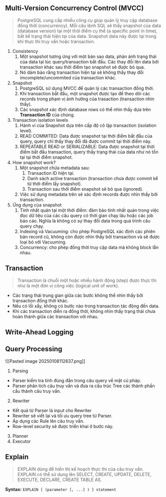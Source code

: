 
## Multi-Version Concurrency Control (MVCC)

> PostgreSQL cung cấp nhiều công cụ giúp quán lý truy cập database đồng thời (concurrency).
> Mỗi câu lệnh SQL sẽ thấy snapshot của data (database version) tại một thời điểm cụ thể (a specific point in time), bất kể trạng thái hiện tại của data.
> Snapshot data này được tại trong khi thực thi truy vấn hoặc transaction.

1. Consistency
	1. Một snapshot tương ứng với một bản sao data, phản ánh trạng thái của data tại lúc query/transaction bắt đầu. Các thay đổi lên data bởi transaction khác sau thời điểm tạo snapshot sẽ được bỏ qua.
	2. Nó dảm bảo rằng transaction hiện tại sẽ không thấy thay đổi imcomplete/uncommited của transaction khác.
2. Snapshot
	1. PostgreSQL sử dụng MVCC để quản lý các transaction đồng thời.
	2. Khi transaction bắt đầu, một snapshot được tạo để theo dõi các records trong phạm vị ảnh hưởng của trasaction (transaction nhìn thấy).
	3. Các snapshot xác định database rows có thể nhìn thấy dựa trên **Transaction ID** của chúng.
3. Transaction isolation levels
	1. Hành vi của Snapshot dựa trên cấp độ cô lập transaction (isolation level).
	2. READ COMMITED: Data được snapshot tại thời điểm bắt đầu của query, query chỉ thấy thay đổi đã được commit tại thời điểm này.
	3. REPEATABLE READ or SERIALIZABLE: Data được snapshot tại thời điểm bắt đầu transaction, query thấy trạng thái của data như nó tồn tại tại thời điểm snapshot.
4. How snapshot work?
	1. Một snapshot chứa metadata sau:
		1. Transaction ID hiện tại.
		2. Danh sách active transaction (transaction chưa được commit kể từ thời điểm lấy snapshot).
		3. Transaction sau thời điểm snapshot sẽ bỏ qua (ignored).
	2. Việc sử dụng metadata trên sẽ xác định records được nhìn thấy bởi transaction.
5. Ứng dụng của snapshot
	1. Tính nhất quán tại một thời điểm: đảm bảo tính nhất quán trong việc đọc dữ liệu của các câu query có thời gian chạy lâu hoặc các job báo cáo. Nghĩa là không có sự thay đổi data trong quá trình câu query chạy.
	2. Indexing và Vacuuming: cho phép PostgreSQL xác định các phiên bản record cũ, không còn được nhìn thấy bởi transaction và sẽ được loại bỏ vởi Vacuuming.
	3. Concurrency: cho phép đồng thời truy cập data mà không block lẫn nhau.

## Transaction

> Transaction là chuỗi một hoặc nhiều hành động (step) được thực thi như là một đơn vị công việc (logical unit of work).

- Các trạng thái trung gian giữa các bước không thể nhìn thấy bởi transaction đồng thời khác.
- Nếu có lỗi xẩy, không có bước nào trong transaction tác động đến data.
- Khi các transaction diễn ra đồng thời, không nhìn thấy trạng thái chưa hoàn thành giữa các transaction với nhau.

## Write-Ahead Logging


## Query Processing
![[Pasted image 20250108112637.png]]
1. Parsing
- Parser kiểm tra tính đúng đắn trong câu query về mặt cú pháp.
- Parser phân tích câu truy vấn và đưa ra cấu trúc Tree các thành phần cấu thành câu truy vấn.
2. Rewriter
- Kết quả từ Parser là input cho Rewriter
- Rewriter sẽ viết lại và tối ưu query tree từ Parser.
- Áp dụng các Rule lên câu truy vấn.
- Row-level security sẽ được triển khai ở bước này.
3. Planner
4. Executor

## Explain

> EXPLAIN dùng để hiển thị kế hoạch thực thi của câu truy vấn.
> EXPLAIN có thể sử dụng lên SELECT, CREATE, UPDATE, DELETE, EXECUTE, DECLARE, CREATE TABLE AS.

**Syntax:**
`EXPLAIN [ (parameter [, ...] ) ] statement`

